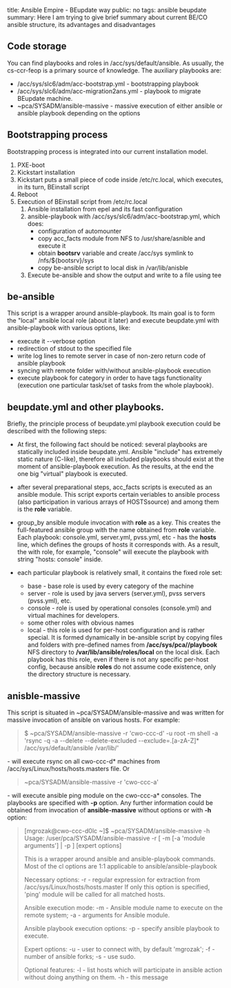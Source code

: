 title: Ansible Empire - BEupdate way
public: no
tags: ansible
      beupdate
summary: Here I am trying to give brief summary about current BE/CO ansible structure, its advantages and disadvantages

## Code storage
You can find playbooks and roles in /acc/sys/default/ansible. As usually, the
cs-ccr-feop is a primary source of knowledge. The auxiliary playbooks are:

* /acc/sys/slc6/adm/acc-bootstrap.yml - bootstrapping playbook
* /acc/sys/slc6/adm/acc-migration2ans.yml - playbook to migrate BEupdate
  machine.
* ~pca/SYSADM/ansible-massive - massive execution of either ansible or ansible
  playbook depending on the options

## Bootstrapping process
Bootstrapping process is integrated into our current installation model.

1. PXE-boot
2. Kickstart installation
3. Kickstart puts a small piece of code inside /etc/rc.local, which executes, in
its turn, BEinstall script
4. Reboot
5. Execution of BEinstall script from /etc/rc.local
    1. Ansible installation from epel and its fast configuration
    2. ansible-playbook with /acc/sys/slc6/adm/acc-bootstrap.yml, which does:
        * configuration of automounter
        * copy acc_facts module from NFS to /usr/share/asnible and execute it
        * obtain __bootsrv__ variable and create /acc/sys symlink to
          /nfs/${bootsrv}/sys
        * copy be-ansible script to local disk in /var/lib/anisble
    3. Execute be-ansible and show the output and write to a file using tee

## be-ansible
This script is a wrapper around ansible-playbook. Its main goal is to form the
"local" ansible local role (about it later) and  execute beupdate.yml with
ansible-playbook with various options, like:

* execute it --verbose option
* redirection of stdout to the specified file 
* write log lines to remote server in case of non-zero return code of ansible
  playbook
* syncing with remote folder with/without ansible-playbook execution
* execute playbook for category in order to have tags functionality (execution
  one particular task/set of tasks from the whole playbook).

## beupdate.yml and other playbooks.

Briefly, the principle process of beupdate.yml playbook execution could be
described with the following steps:

* At first, the following fact should be noticed: several playbooks are
  statically included inside beupdate.yml. Ansible "include" has extremely
  static nature (C-like), therefore all included playbooks should exist at the
  moment of ansible-playbook execution. As the results, at the end the one big
  "virtual" playbook is executed.

* after several preparational steps, acc_facts scripts is executed as an ansible
  module. This script exports certain veriables to ansible process (also
  participation in various arrays of HOSTSsource) and among them is the __role__
  variable.

* group_by ansible module invocation with __role__ as a key. This creates the
  full-featured ansible group with the name obtained from __role__ variable.
  Each playbook: console.yml, server.yml, pvss.yml, etc - has the __hosts__
  line, which defines the groups of hosts it corresponds with. As a result, the
  with role, for example, "console" will execute the playbook with string
  "hosts: console" inside.

* each particular playbook is relatively small, it contains the fixed role set:
    
    * base - base role is used by every category of the machine
    * server - role is used by java servers (server.yml), pvss servers
      (pvss.yml), etc.
    * console - role is used by operational consoles (console.yml) and
      virtual machines for developers.
    * some other roles with obvious names
    * local - this role is used for per-host configuration and is rather special.
      It is formed dynamically in be-ansible script by copying files and folders
      with pre-defined names from __/acc/sys/pca/<hostname>/playbook__ NFS directory to
      __/var/lib/ansible/roles/local__ on the local disk. Each playbook has this
      role, even if there is not any specific per-host config, because ansible
      __roles__ do not assume code existence, only the directory structure is
      necessary.

## anisble-massive

This script is situated in ~pca/SYSADM/ansible-massive and was written for
massive invocation of ansible on various hosts. For example:

> $ ~pca/SYSADM/ansible-massive -r 'cwo-ccc-d' -u root -m shell 
> -a 'rsync -q -a --delete --delete-excluded --exclude=.[a-zA-Z]*
> /acc/sys/default/ansible /var/lib/'

\- will execute rsync on all cwo-ccc-d* machines from
  /acc/sys/Linux/hosts/hosts.masters file. Or

> ~pca/SYSADM/ansible-massive -r 'cwo-ccc-a'

\- will execute ansible ping module on the cwo-ccc-a* consoles.
The playbooks are specified with __-p__ option. Any further information could be
obtained from invocation of __ansible-massive__ without options or with __-h__
option:
    
>    [mgrozak@cwo-ccc-d0lc ~]$ ~pca/SYSADM/ansible-massive -h  
>    Usage: /user/pca/SYSADM/ansible-massive -r <grep regexp> [ -m <module> [-a 'module arguments'] | -p <path to playbook> ] [expert options]
>    
>    This is a wrapper around ansible and ansible-playbook commands. Most of
>    the cl options are 1:1 applicable to ansible/ansible-playbook
>    
>    Necessary options:
>      -r - regular expression for extraction from /acc/sys/Linux/hosts/hosts.master
>           If only this option is specified, 'ping' module will be called
>           for all matched hosts.
>    
>    Ansible execution mode:
>      -m - Ansible module name to execute on the remote system;
>      -a - arguments for Ansible module.
>    
>    Ansible playbook execution options:
>      -p - specify ansible playbook to execute.
>    
>    Expert options:
>      -u - user to connect with, by default 'mgrozak';
>      -f - number of ansible forks;
>      -s - use sudo.
>    
>    Optional features:
>      -l - list hosts which will participate in ansible action
>           without doing anything on them.
>      -h - this message
    
